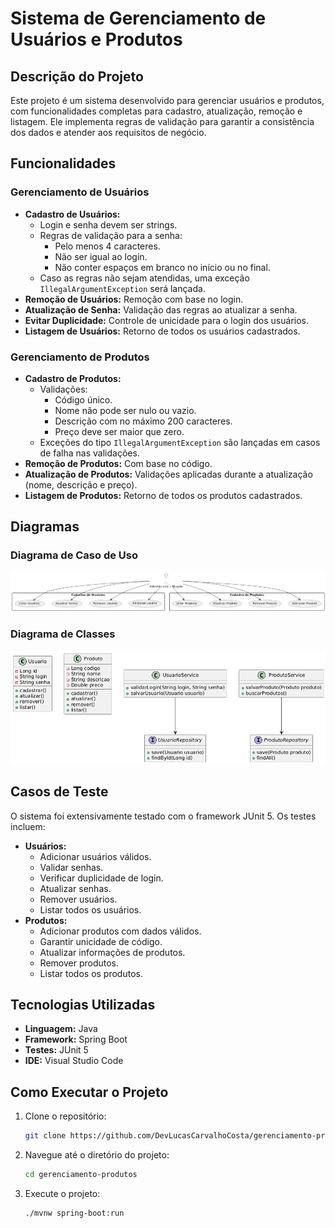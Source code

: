 # Sistema de Gerenciamento de Usuários e Produtos

## Descrição do Projeto
Este projeto é um sistema desenvolvido para gerenciar usuários e produtos, com funcionalidades completas para cadastro, atualização, remoção e listagem. Ele implementa regras de validação para garantir a consistência dos dados e atender aos requisitos de negócio.

## Funcionalidades

### Gerenciamento de Usuários
- **Cadastro de Usuários:** 
  - Login e senha devem ser strings.
  - Regras de validação para a senha:
    - Pelo menos 4 caracteres.
    - Não ser igual ao login.
    - Não conter espaços em branco no início ou no final.
  - Caso as regras não sejam atendidas, uma exceção `IllegalArgumentException` será lançada.
- **Remoção de Usuários:** Remoção com base no login.
- **Atualização de Senha:** Validação das regras ao atualizar a senha.
- **Evitar Duplicidade:** Controle de unicidade para o login dos usuários.
- **Listagem de Usuários:** Retorno de todos os usuários cadastrados.

### Gerenciamento de Produtos
- **Cadastro de Produtos:** 
  - Validações:
    - Código único.
    - Nome não pode ser nulo ou vazio.
    - Descrição com no máximo 200 caracteres.
    - Preço deve ser maior que zero.
  - Exceções do tipo `IllegalArgumentException` são lançadas em casos de falha nas validações.
- **Remoção de Produtos:** Com base no código.
- **Atualização de Produtos:** Validações aplicadas durante a atualização (nome, descrição e preço).
- **Listagem de Produtos:** Retorno de todos os produtos cadastrados.

## Diagramas

### Diagrama de Caso de Uso
![Diagrama de Caso de Uso](https://github.com/DevLucasCarvalhoCosta/gerenciamento-produtos/blob/main/src/Diagramas/Diagrama%20de%20casos%20de%20uso.png)

### Diagrama de Classes
![Diagrama de Classes](https://github.com/DevLucasCarvalhoCosta/gerenciamento-produtos/blob/main/src/Diagramas/Diagrama%20de%20Classes.png)


## Casos de Teste
O sistema foi extensivamente testado com o framework JUnit 5. Os testes incluem:
- **Usuários:**
  - Adicionar usuários válidos.
  - Validar senhas.
  - Verificar duplicidade de login.
  - Atualizar senhas.
  - Remover usuários.
  - Listar todos os usuários.
- **Produtos:**
  - Adicionar produtos com dados válidos.
  - Garantir unicidade de código.
  - Atualizar informações de produtos.
  - Remover produtos.
  - Listar todos os produtos.

## Tecnologias Utilizadas
- **Linguagem:** Java
- **Framework:** Spring Boot
- **Testes:** JUnit 5
- **IDE:** Visual Studio Code

## Como Executar o Projeto
1. Clone o repositório:
   ```bash
   git clone https://github.com/DevLucasCarvalhoCosta/gerenciamento-produtos.git
   ```
2. Navegue até o diretório do projeto:
   ```bash
   cd gerenciamento-produtos
   ```
3. Execute o projeto:
   ```bash
   ./mvnw spring-boot:run
   ```
